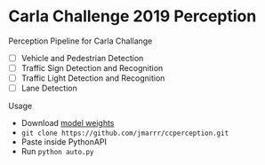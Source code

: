 # Carla Challenge 2019 Perception

Perception Pipeline for Carla Challange 
  - [ ] Vehicle and Pedestrian Detection
  - [ ] Traffic Sign Detection and Recognition
  - [ ] Traffic Light Detection and Recognition
  - [ ] Lane Detection

Usage
  - Download [model weights](https://www.dropbox.com/sh/k6i56dmpl9ehpfj/AABCeFYugFfW4rRPem952k-Wa?dl=0)
  - `git clone https://github.com/jmarrr/ccperception.git`
  - Paste inside PythonAPI
  - Run `python auto.py`
  
